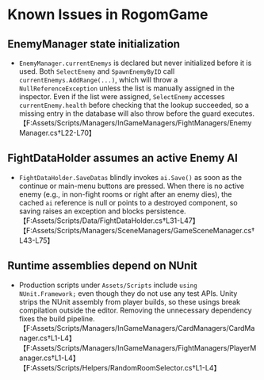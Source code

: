 # Known Issues in RogomGame

## EnemyManager state initialization
- `EnemyManager.currentEnemys` is declared but never initialized before it is used. Both `SelectEnemy` and `SpawnEnemyByID` call `currentEnemys.AddRange(...)`, which will throw a `NullReferenceException` unless the list is manually assigned in the inspector. Even if the list were assigned, `SelectEnemy` accesses `currentEnemy.health` before checking that the lookup succeeded, so a missing entry in the database will also throw before the guard executes.【F:Assets/Scripts/Managers/InGameManagers/FightManagers/EnemyManager.cs†L22-L70】

## FightDataHolder assumes an active Enemy AI
- `FightDataHolder.SaveDatas` blindly invokes `ai.Save()` as soon as the continue or main-menu buttons are pressed. When there is no active enemy (e.g., in non-fight rooms or right after an enemy dies), the cached `ai` reference is null or points to a destroyed component, so saving raises an exception and blocks persistence.【F:Assets/Scripts/Data/FightDataHolder.cs†L31-L47】【F:Assets/Scripts/Managers/SceneManagers/GameSceneManager.cs†L43-L75】

## Runtime assemblies depend on NUnit
- Production scripts under `Assets/Scripts` include `using NUnit.Framework;` even though they do not use any test APIs. Unity strips the NUnit assembly from player builds, so these usings break compilation outside the editor. Removing the unnecessary dependency fixes the build pipeline.【F:Assets/Scripts/Managers/InGameManagers/CardManagers/CardManager.cs†L1-L4】【F:Assets/Scripts/Managers/InGameManagers/FightManagers/PlayerManager.cs†L1-L4】【F:Assets/Scripts/Helpers/RandomRoomSelector.cs†L1-L4】

